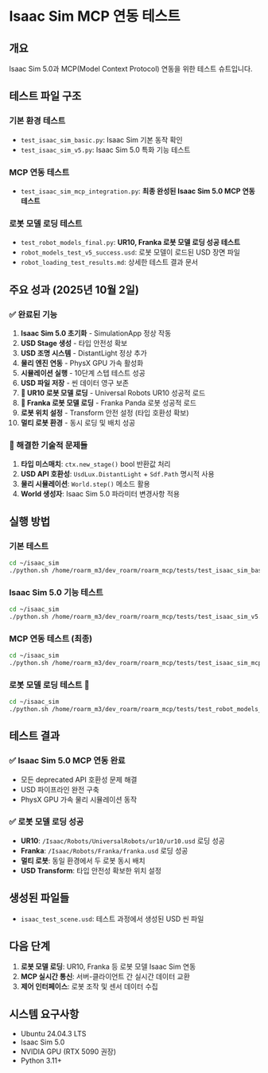 # Isaac Sim MCP 연동 테스트

## 개요
Isaac Sim 5.0과 MCP(Model Context Protocol) 연동을 위한 테스트 슈트입니다.

## 테스트 파일 구조

### 기본 환경 테스트
- `test_isaac_sim_basic.py`: Isaac Sim 기본 동작 확인
- `test_isaac_sim_v5.py`: Isaac Sim 5.0 특화 기능 테스트

### MCP 연동 테스트
- `test_isaac_sim_mcp_integration.py`: **최종 완성된 Isaac Sim 5.0 MCP 연동 테스트**

### 로봇 모델 로딩 테스트
- `test_robot_models_final.py`: **UR10, Franka 로봇 모델 로딩 성공 테스트**
- `robot_models_test_v5_success.usd`: 로봇 모델이 로드된 USD 장면 파일
- `robot_loading_test_results.md`: 상세한 테스트 결과 문서

## 주요 성과 (2025년 10월 2일)

### ✅ 완료된 기능
1. **Isaac Sim 5.0 초기화** - SimulationApp 정상 작동
2. **USD Stage 생성** - 타입 안전성 확보
3. **USD 조명 시스템** - DistantLight 정상 추가
4. **물리 엔진 연동** - PhysX GPU 가속 활성화
5. **시뮬레이션 실행** - 10단계 스텝 테스트 성공
6. **USD 파일 저장** - 씬 데이터 영구 보존
7. **🤖 UR10 로봇 모델 로딩** - Universal Robots UR10 성공적 로드
8. **🤖 Franka 로봇 모델 로딩** - Franka Panda 로봇 성공적 로드
9. **로봇 위치 설정** - Transform 안전 설정 (타입 호환성 확보)
10. **멀티 로봇 환경** - 동시 로딩 및 배치 성공

### 🔧 해결한 기술적 문제들
1. **타입 미스매치**: `ctx.new_stage()` bool 반환값 처리
2. **USD API 호환성**: `UsdLux.DistantLight` + `Sdf.Path` 명시적 사용
3. **물리 시뮬레이션**: `World.step()` 메소드 활용
4. **World 생성자**: Isaac Sim 5.0 파라미터 변경사항 적용

## 실행 방법

### 기본 테스트
```bash
cd ~/isaac_sim
./python.sh /home/roarm_m3/dev_roarm/roarm_mcp/tests/test_isaac_sim_basic.py
```

### Isaac Sim 5.0 기능 테스트
```bash
cd ~/isaac_sim
./python.sh /home/roarm_m3/dev_roarm/roarm_mcp/tests/test_isaac_sim_v5.py
```

### MCP 연동 테스트 (최종)
```bash
cd ~/isaac_sim
./python.sh /home/roarm_m3/dev_roarm/roarm_mcp/tests/test_isaac_sim_mcp_integration.py
```

### 로봇 모델 로딩 테스트 🤖
```bash
cd ~/isaac_sim
./python.sh /home/roarm_m3/dev_roarm/roarm_mcp/tests/test_robot_models_final.py
```

## 테스트 결과

### ✅ Isaac Sim 5.0 MCP 연동 완료
- 모든 deprecated API 호환성 문제 해결
- USD 파이프라인 완전 구축
- PhysX GPU 가속 물리 시뮬레이션 동작

### ✅ 로봇 모델 로딩 성공  
- **UR10**: `/Isaac/Robots/UniversalRobots/ur10/ur10.usd` 로딩 성공
- **Franka**: `/Isaac/Robots/Franka/franka.usd` 로딩 성공
- **멀티 로봇**: 동일 환경에서 두 로봇 동시 배치
- **USD Transform**: 타입 안전성 확보한 위치 설정

## 생성된 파일들
- `isaac_test_scene.usd`: 테스트 과정에서 생성된 USD 씬 파일

## 다음 단계
1. **로봇 모델 로딩**: UR10, Franka 등 로봇 모델 Isaac Sim 연동
2. **MCP 실시간 통신**: 서버-클라이언트 간 실시간 데이터 교환
3. **제어 인터페이스**: 로봇 조작 및 센서 데이터 수집

## 시스템 요구사항
- Ubuntu 24.04.3 LTS
- Isaac Sim 5.0
- NVIDIA GPU (RTX 5090 권장)
- Python 3.11+